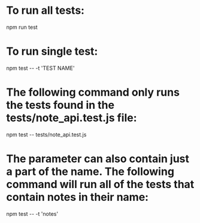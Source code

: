 # To run all tests:

npm run test

# To run single test:

npm test -- -t 'TEST NAME'

# The following command only runs the tests found in the tests/note_api.test.js file:

npm test -- tests/note_api.test.js

# The parameter can also contain just a part of the name. The following command will run all of the tests that contain notes in their name:

npm test -- -t 'notes'